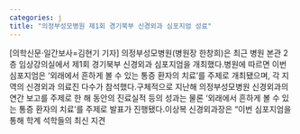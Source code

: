 ```yaml
---
categories: j
title: "의정부성모병원 제1회 경기북부 신경외과 심포지엄 성료"
---
```

[의학신문·일간보사=김현기 기자] 의정부성모병원(병원장 한창희)은 최근 병원 본관 2층 임상강의실에서 제1회 경기북부 신경외과 심포지엄을 개최했다.병원에 따르면 이번 심포지엄은 ‘외래에서 흔하게 볼 수 있는 통증 환자의 치료’를 주제로 개최됐으며, 각 지역의 신경외과 의료진 다수가 참석했다.구체적으로 지난해 의정부성모병원 신경외과의 연간 보고를 주제로 한 해 동안의 진료실적 등의 성과는 물론 ‘외래에서 흔하게 볼 수 있는 통증 환자의 치료’를 주제로 발표가 진행됐다.이상복 신경외과장은 “이번 심포지엄을 통해 학계 석학들의 최신 지견